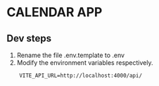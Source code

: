 # CALENDAR APP

## Dev steps

1. Rename the file .env.template to .env
2. Modify the environment variables respectively.

```
    VITE_API_URL=http://localhost:4000/api/
```
